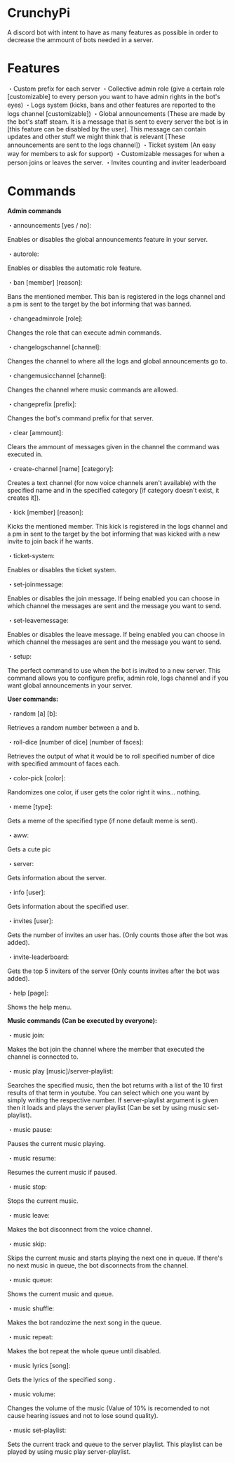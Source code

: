 # CrunchyPi

A discord bot with intent to have as many features as possible in order to decrease the ammount of bots needed in a server.

# Features

・Custom prefix for each server
・Collective admin role (give a certain role [customizable] to every person you want to have admin rights in the bot's eyes)
・Logs system (kicks, bans and other features are reported to the logs channel [customizable])
・Global announcements (These are made by the bot's staff steam. It is a message that is sent to every server the bot is in [this feature can be disabled by the user]. This message can contain updates and other stuff we might think that is relevant [These announcements are sent to the logs channel])
・Ticket system (An easy way for members to ask for support)
・Customizable messages for when a person joins or leaves the server.
・Invites counting and inviter leaderboard

# Commands

**Admin commands**

・announcements [yes / no]:

Enables or disables the global announcements feature in your server.


・autorole:

Enables or disables the automatic role feature.


・ban [member] [reason]:

Bans the mentioned member. This ban is registered in the logs channel and a pm is sent to the target by the bot informing that was banned.

・changeadminrole [role]:

Changes the role that can execute admin commands.


・changelogschannel [channel]:

Changes the channel to where all the logs and global announcements go to.


・changemusicchannel [channel]:

Changes the channel where music commands are allowed.


・changeprefix [prefix]:

Changes the bot's command prefix for that server.


・clear [ammount]:

Clears the ammount of messages given in the channel the command was executed in.


・create-channel [name] [category]:

Creates a text channel (for now voice channels aren't available) with the specified name and in the specified category [if category doesn't exist, it creates it]).


・kick [member] [reason]:

Kicks the mentioned member. This kick is registered in the logs channel and a pm in sent to the target by the bot informing that was kicked with a new invite to join back if he wants.


・ticket-system:

Enables or disables the ticket system.


・set-joinmessage:

Enables or disables the join message. If being enabled you can choose in which channel the messages are sent and the message you want to send.


・set-leavemessage:

Enables or disables the leave message. If being enabled you can choose in which channel the messages are sent and the message you want to send.


・setup:

The perfect command to use when the bot is invited to a new server. This command allows you to configure prefix, admin role, logs channel and if you want global announcements in your server.


**User commands:**

・random [a] [b]:

Retrieves a random number between a and b.


・roll-dice [number of dice] [number of faces]:

Retrieves the output of what it would be to roll specified number of dice with specified ammount of faces each.


・color-pick [color]:

Randomizes one color, if user gets the color right it wins... nothing.


・meme [type]:

Gets a meme of the specified type (if none default meme is sent).


・aww:

Gets a cute pic


・server:

Gets information about the server.


・info [user]:

Gets information about the specified user.


・invites [user]:

Gets the number of invites an user has. (Only counts those after the bot was added).


・invite-leaderboard:

Gets the top 5 inviters of the server (Only counts invites after the bot was added).


・help [page]:

Shows the help menu.


**Music commands (Can be executed by everyone):**

・music join:

Makes the bot join the channel where the member that executed the channel is connected to.


・music play [music]/server-playlist:

Searches the specified music, then the bot returns with a list of the 10 first results of that term in youtube. You can select which one you want by simply writing the respective number. If server-playlist argument is given then it loads and plays the server playlist (Can be set by using music set-playlist).


・music pause:

Pauses the current music playing.


・music resume:

Resumes the current music if paused.


・music stop:

Stops the current music.


・music leave:

Makes the bot disconnect from the voice channel.


・music skip:

Skips the current music and starts playing the next one in queue. If there's no next music in queue, the bot disconnects from the channel.


・music queue:

Shows the current music and queue.


・music shuffle:

Makes the bot randozime the next song in the queue.


・music repeat:

Makes the bot repeat the whole queue until disabled.


・music lyrics [song]:

Gets the lyrics of the specified song .


・music volume:

Changes the volume of the music (Value of 10% is recomended to not cause hearing issues and not to lose sound quality).


・music set-playlist:

Sets the current track and queue to the server playlist. This playlist can be played by using music play server-playlist.

